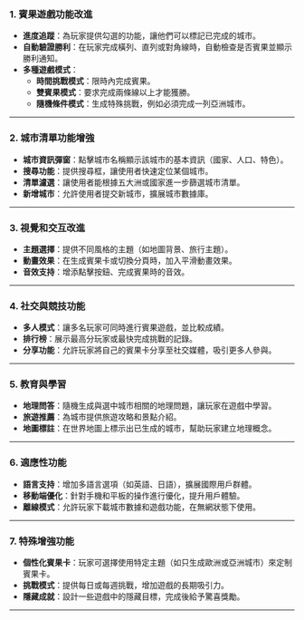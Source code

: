 ### **1. 賓果遊戲功能改進**
- **進度追蹤**：為玩家提供勾選的功能，讓他們可以標記已完成的城市。
- **自動驗證勝利**：在玩家完成橫列、直列或對角線時，自動檢查是否賓果並顯示勝利通知。
- **多種遊戲模式**：
  - **時間挑戰模式**：限時內完成賓果。
  - **雙賓果模式**：要求完成兩條線以上才能獲勝。
  - **隨機條件模式**：生成特殊挑戰，例如必須完成一列亞洲城市。

---

### **2. 城市清單功能增強**
- **城市資訊彈窗**：點擊城市名稱顯示該城市的基本資訊（國家、人口、特色）。
- **搜尋功能**：提供搜尋框，讓使用者快速定位某個城市。
- **清單濾選**：讓使用者能根據五大洲或國家進一步篩選城市清單。
- **新增城市**：允許使用者提交新城市，擴展城市數據庫。

---

### **3. 視覺和交互改進**
- **主題選擇**：提供不同風格的主題（如地圖背景、旅行主題）。
- **動畫效果**：在生成賓果卡或切換分頁時，加入平滑動畫效果。
- **音效支持**：增添點擊按鈕、完成賓果時的音效。

---

### **4. 社交與競技功能**
- **多人模式**：讓多名玩家可同時進行賓果遊戲，並比較成績。
- **排行榜**：展示最高分玩家或最快完成挑戰的記錄。
- **分享功能**：允許玩家將自己的賓果卡分享至社交媒體，吸引更多人參與。

---

### **5. 教育與學習**
- **地理問答**：隨機生成與選中城市相關的地理問題，讓玩家在遊戲中學習。
- **旅遊推薦**：為城市提供旅遊攻略和景點介紹。
- **地圖標註**：在世界地圖上標示出已生成的城市，幫助玩家建立地理概念。

---

### **6. 適應性功能**
- **語言支持**：增加多語言選項（如英語、日語），擴展國際用戶群體。
- **移動端優化**：針對手機和平板的操作進行優化，提升用戶體驗。
- **離線模式**：允許玩家下載城市數據和遊戲功能，在無網狀態下使用。

---

### **7. 特殊增強功能**
- **個性化賓果卡**：玩家可選擇使用特定主題（如只生成歐洲或亞洲城市）來定制賓果卡。
- **挑戰模式**：提供每日或每週挑戰，增加遊戲的長期吸引力。
- **隱藏成就**：設計一些遊戲中的隱藏目標，完成後給予驚喜獎勵。

---